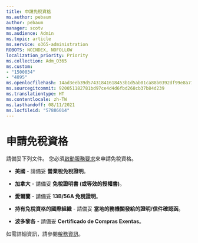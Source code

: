 ```yaml
---
title: 申請免稅資格
ms.author: pebaum
author: pebaum
manager: scotv
ms.audience: Admin
ms.topic: article
ms.service: o365-administration
ROBOTS: NOINDEX, NOFOLLOW
localization_priority: Priority
ms.collection: Adm_O365
ms.custom:
- "1500034"
- "4895"
ms.openlocfilehash: 14ad3eeb39d57431841618453b1d5ab01ca88b0392df99e8a7754c140c1ea478
ms.sourcegitcommit: 920051182781bd97ce4d4d6fbd268cb37b84d239
ms.translationtype: HT
ms.contentlocale: zh-TW
ms.lasthandoff: 08/11/2021
ms.locfileid: "57886014"
---
```

# <a name="apply-for-tax-exempt-status"></a>申請免稅資格

請備妥下列文件。 您必須[啟動服務要求](https://go.microsoft.com/fwlink/p/?linkid=518322)來申請免稅資格。

- **美國** - 請備妥 **營業稅免稅證明**。

- **加拿大** - 請備妥 **免稅證明書 (或等效的授權書)**。

- **愛爾蘭** - 請備妥 **13B/56A 免稅證明**。

- **持有免稅資格的國際組織** - 請備妥 **當地的務機關發給的證明/信件確認函**。

- **波多黎各** - 請備妥 **Certificado de Compras Exentas**。

如需詳細資訊，請參閱[稅務資訊](https://docs.microsoft.com/microsoft-365/commerce/billing-and-payments/tax-information)。
